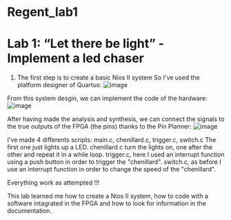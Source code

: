 # Regent_lab1
# Lab 1: “Let there be light” - Implement a led chaser

1. The first step is to create a basic Nios II system 
So I've used the platform designer of Quartus:
![image](https://github.com/ESN2024/Regent_lab1/assets/131348400/8d73d5fb-e80e-4f5c-8703-85e99cb111f2)

From this system desgin, we can implement the code of the hardware:
 ![image](https://github.com/ESN2024/Regent_lab1/assets/131348400/490f67c3-e204-4db6-b66d-a01d17273807)

After having made the analysis and synthesis, we can connect the signals to the true outputs of the FPGA (the pins) thanks to the Pin Planner:
![image](https://github.com/ESN2024/Regent_lab1/assets/131348400/3e2d57d8-f64c-43ec-8abf-42ce837a53c0)

I've made 4 differents scripts: main.c, chenillard.c, trigger.c, switch.c
The first one just lights up a LED.
chenillard.c turn the lights on, one after the other and repeat it in a while loop.
trigger.c, here I used an interrupt function using a push button in order to trigger the "chenillard".
switch.c, as before I use an interrupt function in order to change the speed of the "chenillard".

Everything work as attempted !!!

This lab learned me how to create a Nios II system, how to code with a software intagrated in the FPGA and how to look for information in the documentation.
